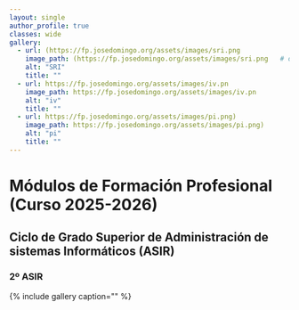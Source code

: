 ```yaml
---
layout: single
author_profile: true
classes: wide
gallery:
  - url: (https://fp.josedomingo.org/assets/images/sri.png
    image_path: (https://fp.josedomingo.org/assets/images/sri.png   # o thumbnail si la tienes distinta
    alt: "SRI"
    title: ""
  - url: https://fp.josedomingo.org/assets/images/iv.pn
    image_path: https://fp.josedomingo.org/assets/images/iv.pn
    alt: "iv"
    title: ""
  - url: https://fp.josedomingo.org/assets/images/pi.png)
    image_path: https://fp.josedomingo.org/assets/images/pi.png)
    alt: "pi"
    title: ""
---
```

# Módulos de Formación Profesional (Curso 2025-2026)

## Ciclo de Grado Superior de Administración de sistemas Informáticos (ASIR)

### 2º ASIR

{% include gallery caption="" %}

<!--

* [Implantación de aplicaciones web](iaw)

---

* [Cursos anteriores](anteriores.html)
-->